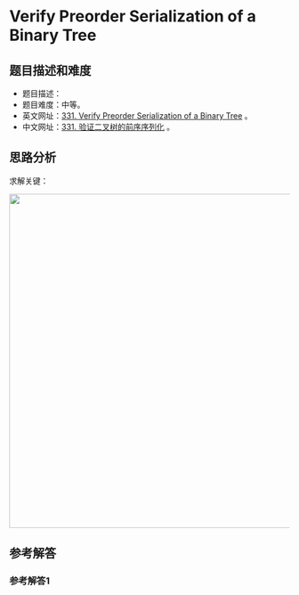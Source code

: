 # Verify Preorder Serialization of a Binary Tree

## 题目描述和难度
+ 题目描述：
+ 题目难度：中等。
+ 英文网址：[331. Verify Preorder Serialization of a Binary Tree](https://leetcode.com/problems/verify-preorder-serialization-of-a-binary-tree/description/)  。
+ 中文网址：[331. 验证二叉树的前序序列化](https://leetcode-cn.com/problems/verify-preorder-serialization-of-a-binary-tree/description/)  。
## 思路分析
求解关键：

<img src="https://liweiwei1419.github.io/images/leetcode-solution/" width="600">

## 参考解答
### 参考解答1

```java

```